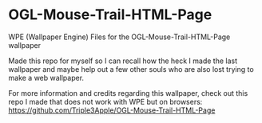 # OGL-Mouse-Trail-HTML-Page
 WPE (Wallpaper Engine) Files for the OGL-Mouse-Trail-HTML-Page wallpaper

Made this repo for myself so I can recall how the heck I made the last wallpaper and maybe help out a few other souls who are also lost trying to make a web wallpaper.

For more information and credits regarding this wallpaper, check out this repo I made that does not work with WPE but on browsers:
https://github.com/Triple3Apple/OGL-Mouse-Trail-HTML-Page
